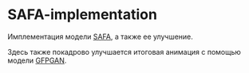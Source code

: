# SAFA-implementation
Имплементация модели [SAFA](https://github.com/Qiulin-W/SAFA), а также ее улучшение. 

Здесь также покадрово улучшается итоговая анимация с помощью модели [GFPGAN](https://github.com/TencentARC/GFPGAN).
